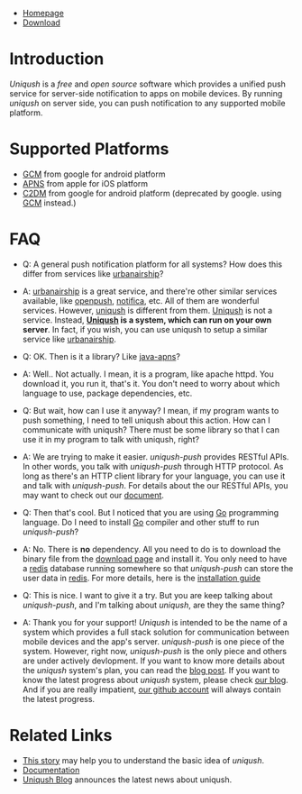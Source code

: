 - [Homepage](http://uniqush.org)
- [Download](http://uniqush.org/downloads.html)

# Introduction #

*Uniqush* is a _free_ and _open source_ software which provides a unified push
service for server-side notification to apps on mobile devices. By running
*uniqush* on server side, you can push notification to any supported mobile
platform.

# Supported Platforms #

- [GCM](http://developer.android.com/guide/google/gcm/index.html) from google for android platform
- [APNS](http://developer.apple.com/library/mac/#documentation/NetworkingInternet/Conceptual/RemoteNotificationsPG/ApplePushService/ApplePushService.html) from apple for iOS platform
- [C2DM](https://developers.google.com/android/c2dm/) from google for android platform (deprecated by google. using [GCM](http://developer.android.com/guide/google/gcm/index.html) instead.)

# FAQ #

- Q: A general push notification platform for all systems? How does this differ
  from services like [urbanairship](http://urbanairship.com)?
- A: [urbanairship](http://urbanairship.com) is a great service, and there're
  other similar services available, like [openpush](http://openpush.im/),
[notifica](https://notifica.re/), etc. All of them are wonderful services.
However, [uniqush](http://uniqush.org) is different from them.
[Uniqush](http://uniqush.org) is not a service. Instead,
**[Uniqush](http://uniqush.org) is a system, which can run on your own
server**. In fact, if you wish, you can use uniqush to setup a similar service like [urbanairship](http://urbanairship.com).

- Q: OK. Then is it a library? Like
  [java-apns](https://github.com/notnoop/java-apns)?
- A: Well.. Not actually. I mean, it is a program, like apache httpd. You
  download it, you run it, that's it. You don't need to worry about which
language to use, package dependencies, etc. 

- Q: But wait, how can I use it anyway? I mean, if my program wants to push
  something, I need to tell uniqush about this action. How can I communicate
with uniqush? There must be some library so that I can use it in my
program to talk with uniqush, right?
- A: We are trying to make it easier. *uniqush-push* provides RESTful APIs. In
  other words, you talk with *uniqush-push* through HTTP protocol. As long as
there's an HTTP client library for your language, you can use it and talk with
*uniqush-push*. For details about the our RESTful APIs, you may want to check
out our [document](http://uniqush.org/documentation/index.html).

- Q: Then that's cool. But I noticed that you are using [Go](http://golang.org) programming language. Do I need to install [Go](http://golang.org) compiler and other stuff to run *uniqush-push*?
- A: No. There is **no** dependency. All you need to do is to download the
  binary file from the [download page](http://uniqush.org/downloads.html) and
install it. You only need to have a [redis](http://redis.io) database running
somewhere so that *uniqush-push* can store the user data in
[redis](http://redis.io). For more details, here is the [installation guide](http://uniqush.org/documentation/install.html)

- Q: This is nice. I want to give it a try. But you are keep talking about *uniqush-push*, and I'm talking about *uniqush*, are they the same thing?
- A: Thank you for your support! *Uniqush* is intended to be the name of a
  system which provides a full stack solution for communication between mobile
devices and the app's server. *uniqush-push* is one piece of the system.
However, right now, *uniqush-push* is the only piece and others are under
actively devlopment. If you want to know more details about the *uniqush*
system's plan, you can read the [blog
post](http://blog.uniqush.org/uniqush-after-go1.html). If you want to know the
latest progress about *uniqush* system, please check [our
blog](http://blog.uniqush.org/). And if you are really impatient, [our github
account](http://github.com/uniqush) will always contain the latest progress.

# Related Links #
- [This story](http://uniqush.org/wiki/UniqushStory) may help you to understand
the basic idea of *uniqush*.
- [Documentation](http://uniqush.org/wiki/UniqushDocumentIndex)
- [Uniqush Blog](http://blog.uniqush.org) announces the latest news about uniqush.

